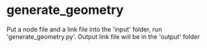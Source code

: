 # generate_geometry
Put a node file and a link file into the 'input' folder, run 'generate_geometry.py'. Output link file wiil be in the 'output' folder 
